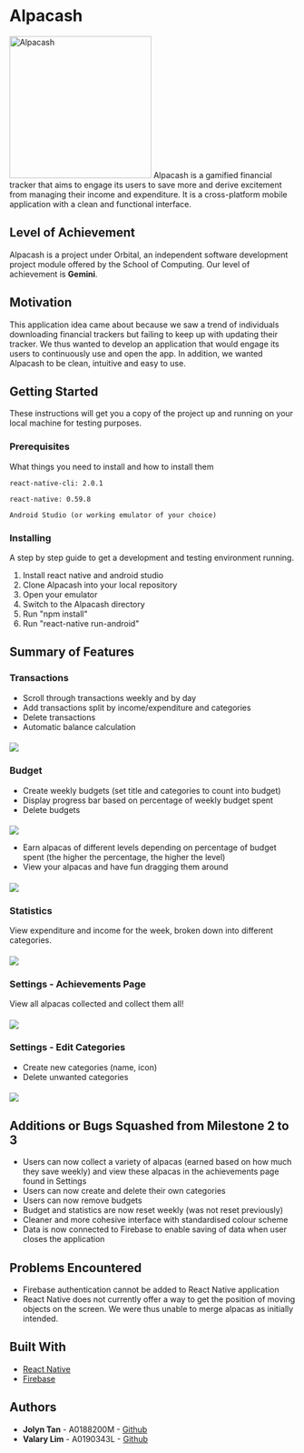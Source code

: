 # Alpacash
<img src="readme_images/main_alpaca.png" width="250" height="250" title="Alpacash">
Alpacash is a gamified financial tracker that aims to engage its users to save more and derive excitement from managing their income and expenditure. It is a cross-platform mobile application with a clean and functional interface.

## Level of Achievement
Alpacash is a project under Orbital, an independent software development project module offered by the School of Computing. Our level of achievement is **Gemini**.

## Motivation
This application idea came about because we saw a trend of individuals downloading financial trackers but failing to keep up with updating their tracker. We thus wanted to develop an application that would engage its users to continuously use and open the app. In addition, we wanted Alpacash to be clean, intuitive and easy to use.

## Getting Started
These instructions will get you a copy of the project up and running on your local machine for testing purposes. 

### Prerequisites
What things you need to install and how to install them
```
react-native-cli: 2.0.1
```
```
react-native: 0.59.8
```
```
Android Studio (or working emulator of your choice)
```

### Installing
A step by step guide to get a development and testing environment running.
1. Install react native and android studio
2. Clone Alpacash into your local repository
3. Open your emulator
4. Switch to the Alpacash directory
5. Run "npm install"
6. Run "react-native run-android"

## Summary of Features
### Transactions
* Scroll through transactions weekly and by day
* Add transactions split by income/expenditure and categories
* Delete transactions
* Automatic balance calculation

#### 
![](readme_images/transactions.gif)

### Budget
* Create weekly budgets (set title and categories to count into budget)
* Display progress bar based on percentage of weekly budget spent
* Delete budgets
#### 
![](readme_images/budget.gif)

* Earn alpacas of different levels depending on percentage of budget spent (the higher the percentage, the higher the level)
* View your alpacas and have fun dragging them around
#### 
![](readme_images/drag_alpacas.gif)

### Statistics
View expenditure and income for the week, broken down into different categories.
#### 
![](readme_images/statistics.gif)

### Settings - Achievements Page
View all alpacas collected and collect them all!
#### 
![](readme_images/achievements.gif)

### Settings - Edit Categories
* Create new categories (name, icon)
* Delete unwanted categories
#### 
![](readme_images/edit_categories.gif)

## Additions or Bugs Squashed from Milestone 2 to 3
* Users can now collect a variety of alpacas (earned based on how much they save weekly) and view these alpacas in the achievements page found in Settings
* Users can now create and delete their own categories
* Users can now remove budgets
* Budget and statistics are now reset weekly (was not reset previously)
* Cleaner and more cohesive interface with standardised colour scheme
* Data is now connected to Firebase to enable saving of data when user closes the application

## Problems Encountered
* Firebase authentication cannot be added to React Native application
* React Native does not currently offer a way to get the position of moving objects on the screen. We were thus unable to merge alpacas as initially intended.

## Built With
* [React Native](https://facebook.github.io/react-native/)
* [Firebase](https://firebase.google.com/)

## Authors
* **Jolyn Tan** - A0188200M - [Github](https://github.com/jolynnn8D)
* **Valary Lim** - A0190343L - [Github](https://github.com/ValaryLim)